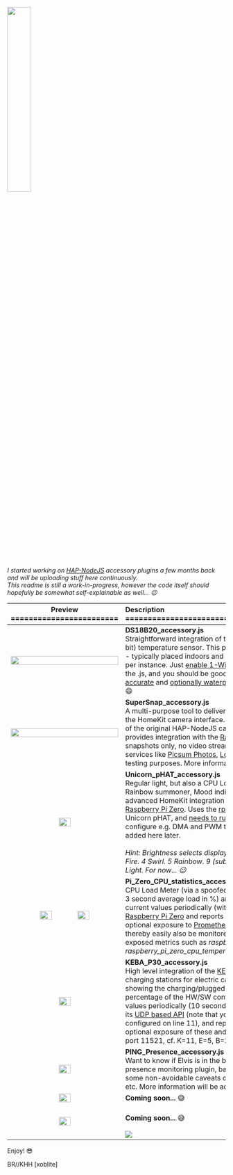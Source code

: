 <img src="http://xoblite.net/images/homekit-xoblite-net.png" width="33%" height="33%"><br>_I started working on [HAP-NodeJS](https://github.com/KhaosT/HAP-NodeJS) accessory plugins a few months back and will be uploading stuff here continuously.<br>This readme is still a work-in-progress, however the code itself should hopefully be somewhat self-explainable as well...  :wink:_

| Preview ======================== | Description =================================================== |
| :---: | :--- |
| <img src="http://xoblite.net/images/homekit-plugin-xxxxxx.png" width="100%" height="100%"> | **DS18B20_accessory.js**<br>Straightforward integration of the ubiquitous [DS18B20](https://www.maximintegrated.com/en/products/sensors/DS18B20.html) digital (12-bit) temperature sensor. This plugin can support two sensor devices - typically placed indoors and outdoors respectively - simultaneously per instance. Just [enable 1-Wire](https://pinout.xyz/pinout/1_wire) and enter your sensor(s) ID(s) into the .js, and you should be good to go. Simple, [cheap](https://www.kjell.com/se/sortiment/el-verktyg/arduino/tillbehor/luxorparts-temperatursensor-med-kabel-for-arduino-p87893), [reasonably accurate](https://datasheets.maximintegrated.com/en/ds/DS18B20.pdf) and [optionally waterproofed](https://www.adafruit.com/product/381) - what more can you ask for? :smile:|
| <img src="http://xoblite.net/images/homekit-plugin-supersnap.png" width="100%" height="100%"> | **SuperSnap_accessory.js**<br>A multi-purpose tool to deliver snapshot photos and/or images via the HomeKit camera interface. Building off a merge and modification of the original HAP-NodeJS camera accessory code, this plugin provides integration with the [Raspberry Pi Camera Module](https://www.raspberrypi.org/products/camera-module-v2/) (nb. snapshots only, no video streaming) as well as to "random image" services like [Picsum Photos](https://picsum.photos/), [LoremFlickr](https://loremflickr.com/) and [PlaceIMG](https://placeimg.com/) for various testing purposes. More information to be added here later. |
| <img src="http://xoblite.net/images/homekit-plugin-unicorn-phat.png" width="33%" height="33%"> | **Unicorn_pHAT_accessory.js**<br>Regular light, but also a CPU Load+History meter, Fire, Swirl and Rainbow summoner, Mood indicator, and more! That is, quite advanced HomeKit integration for the [Pimoroni Unicorn pHAT](https://shop.pimoroni.com/products/unicorn-phat) for [Raspberry Pi Zero](https://www.raspberrypi.org/products/raspberry-pi-zero-w/). Uses the [rpi-ws281x-native](https://www.npmjs.com/package/rpi-ws281x-native) module to control the Unicorn pHAT, and [needs to run as root](https://www.npmjs.com/package/rpi-ws281x-native#needs-to-run-as-root) since this in turn needs to configure e.g. DMA and PWM to do this. More information will be added here later. <br><br>_Hint: Brightness selects display mode: 1 CPU Load. 2 CPU History. 3 Fire. 4 Swirl. 5 Rainbow. 9 (subject to change) Icons. >10 Regular Light. For now... :wink:_ |
| <img src="http://xoblite.net/images/homekit-plugin-zero-cpu.png" width="33%" height="33%"> <img src="http://xoblite.net/images/homekit-plugin-zero-temp.png" width="33%" height="33%"> | **Pi_Zero_CPU_statistics_accessory.js**<br>CPU Load Meter (via a spoofed humidity sensor showing the non-idle 3 second average load in %) and Temperature Sensor. Reads the current values periodically (with adaptive frequency) from the [Raspberry Pi Zero](https://www.raspberrypi.org/products/raspberry-pi-zero-w/) and reports it back to HomeKit. It also supports optional exposure to [Prometheus](https://prometheus.io/) (on port 9999 by default), and can thereby easily also be monitored beautifully by [Grafana](https://grafana.com/) (based on exposed metrics such as _raspberry_pi_zero_cpu_load_non_idle_, _raspberry_pi_zero_cpu_temperature_, and a few others). |
| <img src="http://xoblite.net/images/homekit-plugin-keba-p30.png" width="33%" height="33%"> | **KEBA_P30_accessory.js**<br>High level integration of the [KEBA KeContact P30 series](https://www.keba.com/en/emobility/products/product-overview/product_overview) wallbox charging stations for electric cars (via a spoofed fan accessory showing the charging/plugged state as well as the power output in percentage of the HW/SW configured maximum). Reads the current values periodically (10 seconds interleaving) from the wallbox using its [UDP based API](https://www.keba.com/en/emobility/service-support/downloads/Downloads) (note that your wallbox IP address must be configured on line 11), and reports back to HomeKit. It also supports optional exposure of these and other parameters to [Prometheus](https://prometheus.io/) (on port 11521, cf. K=11, E=5, B=2, A=1, by default), see above. |
| <img src="http://xoblite.net/images/homekit-plugin-ping-presence.png" width="33%" height="33%"> | **PING_Presence_accessory.js**<br>Want to know if Elvis is in the building? Sure thing: This is a simple presence monitoring plugin, based on [PING](https://en.wikipedia.org/wiki/Ping_(networking_utility)); quite usable but with some non-avoidable caveats due to things like device sleep modes etc. More information will be added here later. | 
| <img src="http://xoblite.net/images/homekit-plugin-sounds-like-home.png" width="33%" height="33%"> | **Coming soon...** :sweat_smile: |
| <img src="http://xoblite.net/images/homekit-plugin-awlob.png" width="33%" height="33%"> | <br>**Coming soon...** :sweat_smile: <br><br><img src="http://xoblite.net/images/homekit-plugin-awlob-browser.png"> |

Enjoy! :sunglasses:

BR//KHH \[xoblite\]
